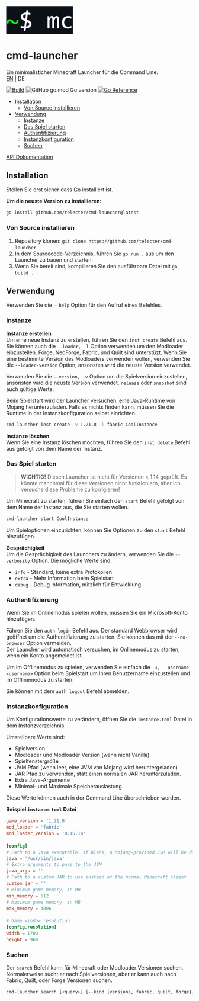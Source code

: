 <img src="docs/icon.png" width="180">

# cmd-launcher

Ein minimalisticher Minecraft Launcher für die Command Line.  
[EN](README.md) | DE

[![Build](https://github.com/telecter/cmd-launcher/actions/workflows/build.yml/badge.svg)](https://github.com/telecter/cmd-launcher/actions/workflows/build.yml)
![GitHub go.mod Go version](https://img.shields.io/github/go-mod/go-version/telecter/cmd-launcher)
[![Go Reference](https://pkg.go.dev/badge/github.com/telecter/cmd-launcher.svg)](https://pkg.go.dev/github.com/telecter/cmd-launcher)

- [Installation](#installation)
  - [Von Source installieren](#von-source-installieren)
- [Verwendung](#verwendung)
  - [Instanze](#instanze)
  - [Das Spiel starten](#das-spiel-starten)
  - [Authentifizierung](#authentifizierung)
  - [Instanzkonfiguration](#instanzkonfiguration)
  - [Suchen](#suchen)

[API Dokumentation](docs/API.md)

## Installation

Stellen Sie erst sicher dass [Go](https://go.dev) installiert ist.

**Um die neuste Version zu installieren:**

```bash
go install github.com/telecter/cmd-launcher@latest
```

### Von Source installieren

1. Repository klonen: `git clone https://github.com/telecter/cmd-launcher`
2. In dem Sourcecode-Verzeichnis, führen Sie `go run .` aus um den Launcher zu bauen und starten.
3. Wenn Sie bereit sind, kompilieren Sie den ausführbare Datei mit `go build .`

## Verwendung

Verwenden Sie die `--help` Option für den Aufruf eines Befehles.

### Instanze

**Instanze erstellen**  
Um eine neue Instanz zu erstellen, führen Sie den `inst create` Befehl aus.  
Sie können auch die `--loader, -l` Option verwenden um den Modloader einzustellen. Forge, NeoForge, Fabric, und Quilt sind unterstüzt. Wenn Sie eine bestimmte Version des Modloaders verwenden wollen, verwenden Sie die `--loader-version` Option, ansonsten wird die neuste Version verwendet.

Verwenden Sie die `--version, -v` Option um die Spielversion einzustellen, ansonsten wird die neuste Version verwendet. `release` oder `snapshot` sind auch gültige Werte.

Beim Spielstart wird der Launcher versuchen, eine Java-Runtime von Mojang herunterzuladen. Falls es nichts finden kann, müssen Sie die Runtime in der Instanzkonfiguration selbst einrichten.

```sh
cmd-launcher inst create -v 1.21.8 -l fabric CoolInstance
```

**Instanze löschen**  
Wenn Sie eine Instanz löschen möchten, führen Sie den `inst delete` Befehl aus gefolgt von dem Name der Instanz.

### Das Spiel starten

> **WICHTIG!**
> Diesen Launcher ist nicht für Versionen < 1.14 geprüft. Es könnte manchmal für diese Versionen nicht funktioniern, aber ich versuche diese Probleme zu korrigieren!

Um Minecraft zu starten, führen Sie einfach den `start` Befehl gefolgt von dem Name der Instanz aus, die Sie starten wollen.

```bash
cmd-launcher start CoolInstance
```

Um Spieloptionen einzurichten, können Sie Optionen zu den `start` Befehl hinzufügen.

**Gesprächigkeit**  
Um die Gesprächigkeit des Launchers zu ändern, verwenden Sie die `--verbosity` Option. Die mögliche Werte sind:

- `info` - Standard, keine extra Protokollen
- `extra` - Mehr Information beim Spielstart
- `debug` - Debug Information, nützlich für Entwicklung

### Authentifizierung

Wenn Sie im Onlinemodus spielen wollen, müssen Sie ein Microsoft-Konto hinzufügen.

Führen Sie den `auth login` Befehl aus. Der standard Webbrowser wird geöffnet um die Authentifizierung zu starten. Sie können das mit der `--no-browser` Option vermeiden.  
Der Launcher wird automatisch versuchen, im Onlinemodus zu starten, wenn ein Konto angemeldet ist.

Um im Offlinemodus zu spielen, verwenden Sie einfach die `-u, --username <username>` Option beim Spielstart um Ihren Benutzername einzustellen und im Offlinemodus zu starten.

Sie können mit dem `auth logout` Befehl abmelden.

### Instanzkonfiguration

Um Konfigurationswerte zu verändern, öffnen Sie die `instance.toml` Datei in dem Instanzverzeichnis.

Umstellbare Werte sind:

- Spielversion
- Modloader und Modloader Version (wenn nicht Vanilla)
- Spielfenstergröße
- JVM Pfad (wenn leer, eine JVM von Mojang wird heruntergeladen)
- JAR Pfad zu verwenden, statt einen normalen JAR herunterzuladen.
- Extra Java-Argumente
- Minimal- und Maximale Speicherauslastung

Diese Werte können auch in der Command Line überschrieben werden.

**Beispiel `instance.toml` Datei**

```toml
game_version = '1.21.8'
mod_loader = 'fabric'
mod_loader_version = '0.16.14'

[config]
# Path to a Java executable. If blank, a Mojang-provided JVM will be downloaded.
java = '/usr/bin/java'
# Extra arguments to pass to the JVM
java_args = ''
# Path to a custom JAR to use instead of the normal Minecraft client
custom_jar = ''
# Minimum game memory, in MB
min_memory = 512
# Maximum game memory, in MB
max_memory = 4096

# Game window resolution
[config.resolution]
width = 1708
height = 960

```

### Suchen

Der `search` Befehl kann für Minecraft oder Modloader Versionen suchen. Normalerweise sucht er nach Spielversionen, aber er kann auch nach Fabric, Quilt, oder Forge Versionen suchen.

```bash
cmd-launcher search [<query>] [--kind {versions, fabric, quilt, forge}]
```
